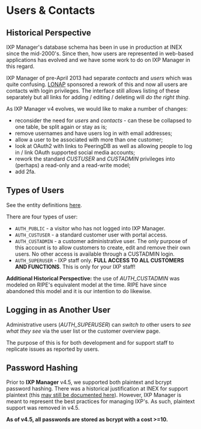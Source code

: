 # Users & Contacts

## Historical Perspective

IXP Manager's database schema has been in use in production at INEX since the mid-2000's. Since then, how users are represented in web-based applications has evolved and we have some work to do on IXP Manager in this regard.

IXP Manager of pre-April 2013 had separate *contacts* and *users* which was quite confusing. [LONAP](http://www.lonap.net/) sponsored a rework of this and now all users are contacts with login privileges. The interface still allows listing of these separately but all links for adding / editing / deleting will *do the right thing*.

As IXP Manager v4 evolves, we would like to make a number of changes:

* reconsider the need for *users* and *contacts* - can these be collapsed to one table, be split again or stay as is;
* remove usernames and have users log in with email addresses;
* allow a user to be associated with more than one customer;
* look at OAuth2 with links to PeeringDB as well as allowing people to log in / link OAuth supported social media accounts;
* rework the standard *CUSTUSER* and *CUSTADMIN* privileges into (perhaps) a read-only and a read-write model;
* add 2fa.


## Types of Users

See the entity definitions [here](https://github.com/inex/IXP-Manager/blob/master/database/Entities/User.php).

There are four types of user:

* `AUTH_PUBLIC` - a visitor who has not logged into IXP Manager.
* `AUTH_CUSTUSER` - a standard customer user with portal access.
* `AUTH_CUSTADMIN` - a customer administrative user. The only purpose of this account is to allow customers to create, edit and remove their own users. No other access is available through a CUSTADMIN login.
* `AUTH_SUPERUSER` - IXP staff only. **FULL ACCESS TO ALL CUSTOMERS AND FUNCTIONS**. This is only for your IXP staff!

**Additional Historical Perspective:** the use of *AUTH_CUSTADMIN* was modeled on RIPE's equivalent model at the time. RIPE have since abandoned this model and it is our intention to do likewise.

## Logging in as Another User

Administrative users (*AUTH_SUPERUSER*) can *switch to* other users to *see what they see* via the user list or the customer overview page.

The purpose of this is for both development and for support staff to replicate issues as reported by users.

## Password Hashing

Prior to **IXP Manager** v4.5, we supported both plaintext and bcrypt password hashing. There was a historical justification at INEX for support plaintext (this [may still be documented here](https://github.com/inex/IXP-Manager/wiki/Password-Hashing)). However, IXP Manager is meant to represent the best practices for managing IXP's. As such, plaintext support was removed in v4.5.

**As of v4.5, all passwords are stored as bcrypt with a cost >=10.**
